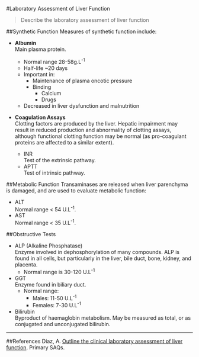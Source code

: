 #Laboratory Assessment of Liver Function

> Describe the laboratory assessment of liver function

##Synthetic Function
Measures of synthetic function include:
*  **Albumin**  
Main plasma protein.
    * Normal range 28-58g.L<sup>-1</sup>
    * Half-life ~20 days
    * Important in:
        * Maintenance of plasma oncotic pressure
        * Binding
            * Calcium
            * Drugs
    * Decreased in liver dysfunction and malnutrition


        
* **Coagulation Assays**  
Clotting factors are produced by the liver. Hepatic impairment may result in reduced production and abnormality of clotting assays, although functional clotting function may be normal (as pro-coagulant proteins are affected to a similar extent).
    * INR  
    Test of the extrinsic pathway.
    * APTT  
    Test of intrinsic pathway.
    
##Metabolic Function
Transaminases are released when liver parenchyma is damaged, and are used to evaluate metabolic function:
* ALT  
Normal range < 54 U.L<sup>-1</sup>.
* AST  
Normal range < 35 U.L<sup>-1</sup>.

##Obstructive Tests
* ALP (Alkaline Phosphatase)  
Enzyme involved in dephosphorylation of many compounds. ALP is found in all cells, but particularly in the liver, bile duct, bone, kidney, and placenta.
    * Normal range is 30-120 U.L<sup>-1</sup>
* GGT  
Enzyme found in biliary duct.
    * Normal range:
        * Males: 11-50 U.L<sup>-1</sup>
        * Females: 7-30 U.L<sup>-1</sup>
* Bilirubin  
Byproduct of haemaglobin metabolism. May be measured as total, or as conjugated and unconjugated bilirubin.

---
##References
Diaz, A. [Outline the clinical laboratory assessment of liver function](https://primarysaqs.files.wordpress.com/2009/12/2010b16outline-the-clinical-laboratory-assessment-of-liver-function.pdf). Primary SAQs.
